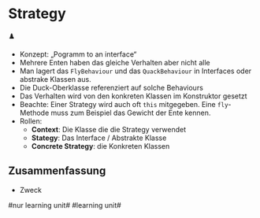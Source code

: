 
# Strategy
♟️

- Konzept: „Pogramm to an interface“
- Mehrere Enten haben das gleiche Verhalten aber nicht alle
- Man lagert das `FlyBehaviour` und das `QuackBehaviour` in Interfaces oder abstrake Klassen aus.
- Die Duck-Oberklasse referenziert auf solche Behaviours
- Das Verhalten wird von den konkreten Klassen im Konstruktor gesetzt
- Beachte: Einer Strategy wird auch oft `this` mitgegeben. Eine `fly`-Methode muss zum Beispiel das Gewicht der Ente kennen.
- Rollen: 
	- **Context**: Die Klasse die die Strategy verwendet
	- **Stategy**: Das Interface / Abstrakte Klasse
	- **Concrete Strategy**: die Konkreten Klassen

## Zusammenfassung
- Zweck


#nur learning unit# #learning unit#